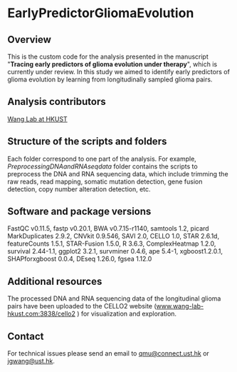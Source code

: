 # EarlyPredictorGliomaEvolution

## Overview

This is the custom code for the analysis presented in the manuscript "**Tracing early predictors of glioma evolution under therapy**", which is currently under review. In this study we aimed to identify early predictors of glioma evolution by learning from longitudinally sampled glioma pairs.


## Analysis contributors
[Wang Lab at HKUST](http://wang-lab.ust.hk/)


## Structure of the scripts and folders

Each folder correspond to one part of the analysis. For example, *PreprocessingDNAandRNAseqdata* folder contains the scripts to preprocess the DNA and RNA sequencing data, which include trimming the raw reads, read mapping, somatic mutation detection, gene fusion detection, copy number alteration detection, etc.

## Software and package versions

FastQC v0.11.5, fastp v0.20.1, BWA v0.7.15-r1140, samtools 1.2, picard MarkDuplicates 2.9.2, CNVkit 0.9.546,
SAVI 2.0, CELLO 1.0, STAR 2.6.1d, featureCounts 1.5.1, STAR-Fusion 1.5.0, R 3.6.3, ComplexHeatmap 1.2.0, 
survival 2.44-1.1, ggplot2 3.2.1, survminer 0.4.6, ape 5.4-1, xgboost1.2.0.1, SHAPforxgboost 0.0.4,  DEseq 1.26.0, fgsea 1.12.0


## Additional resources

The processed DNA and RNA sequencing data of the longitudinal glioma pairs have been uploaded to the CELLO2 website (www.wang-lab-hkust.com:3838/cello2 ) for visualization and exploration.

## Contact
For technical issues please send an email to qmu@connect.ust.hk or jgwang@ust.hk.
